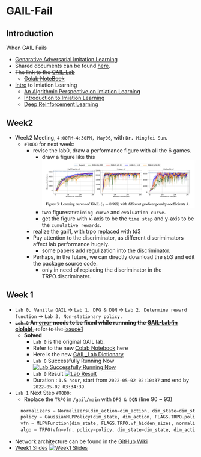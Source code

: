 # GAIL-Fail
## Introduction
When GAIL Fails
* [Genarative Adversarial Imitation Learning](https://drive.google.com/drive/folders/1dzMWxlfDdd7ISSL54xLWl5W9QcS_5PAe?usp=sharing)
* Shared documents can be found [here](https://drive.google.com/drive/folders/1oqh0YBPZee6LZ-eDDqUF29NxexmIUDmR?usp=sharing).
* ~~The link to the [GAIL-Lab](https://drive.google.com/drive/folders/1lw-oqXVYCBflGoGWsmuu-2ACDAbJa2IS?usp=sharing)~~
  * ~~[Colab NoteBook](https://colab.research.google.com/drive/1kJnkAh6l_mdw0LiR8i378fIdcLdlyXa8?usp=sharing)~~
* [Intro](https://drive.google.com/drive/folders/1dzMWxlfDdd7ISSL54xLWl5W9QcS_5PAe?usp=sharing) to Imiation Learning
  * [An Algrithmic Perspective on Imiation Learning](https://drive.google.com/file/d/1XqoaPp4p8I23-VclvcBv-3BLylM16aun/view?usp=sharing)
  * [Introduction to Imiation Learning](https://drive.google.com/file/d/1FJOrce8YYeWBaJocnz-ycWQbfWc_0q_r/view?usp=sharing)
  * [Deep Reinforcement Learning](https://drive.google.com/file/d/1qzlw5vkePg7yjvgjRY0hTjQP02bhvGuC/view?usp=sharing) 


## Week2
* Week2 Meeting, `4:00PM~4:30PM, May06`, with `Dr. Mingfei Sun`.
  * `#TODO` for next week:
    * revise the lab0, draw a performance figure with all the 6 games.
      * draw a figure like this
      ![Figure3](static/Snipaste_2022-05-06_17-02-00.png)
      * two figures:`training curve` and `evaluation curve`.
      * get the figure with x-axis to be the `time step` and y-axis to be the `cumulative rewards`.
    * realize the gail1, with trpo replaced with td3
    * Pay attention to the discriminator, as different discrimimators affect lab performance hugely.
      * some papers add regulization into the discriminator.
    * Perhaps, in the future, we can directly download the sb3 and edit the package source code.
      * only in need of replacing the discriminator in the TRPO.discriminater.


## Week 1
* `Lab 0, Vanilla GAIL` &rarr; `Lab 1, DPG & DQN` &rarr; `Lab 2, Determine reward function` &rarr; `Lab 3, Non-stationary policy.`
* ~~`Lab 0` **An** [**error**](https://github.com/KangOxford/GAIL-Fail/blob/main/error) **needs to be fixed while runnning the** [**GAIL-Lab(in clolab)**](https://colab.research.google.com/drive/1kJnkAh6l_mdw0LiR8i378fIdcLdlyXa8?usp=sharing), refer to the [issue#1](https://github.com/KangOxford/GAIL-Fail/issues/1)~~
  * **Solved**
    * `Lab 0` is the original GAIL lab.
    * Refer to the new [Colab Notebook](https://drive.google.com/file/d/1osgXmgahlLzmaG8gsggkMmkUWtgG9F-S/view?usp=sharing) here
    * Here is the new [GAIL_Lab Dictionary](https://drive.google.com/drive/folders/1oDC83U29djewKynQRj4CnuuzyncbImOc?usp=sharing) 
    * `Lab 0` Successfully Running Now 
    [![Lab Successfully Running Now](https://github.com/KangOxford/GAIL-Fail/blob/main/static/Snipaste_2022-05-01_04-53-47.png?raw=true)](https://colab.research.google.com/drive/1LZDevFUyNxqgKzDm_LhrTqAUHPYYRmri?usp=sharing)
    * `Lab 0` Result 
    [![Lab Result](https://github.com/KangOxford/GAIL-Fail/blob/main/static/Snipaste_2022-05-02_04-51-23.png?raw=true)](https://colab.research.google.com/drive/1LZDevFUyNxqgKzDm_LhrTqAUHPYYRmri?usp=sharing)
    * Duration : `1.5 hour`, start from `2022-05-02 02:10:37` and end by `2022-05-02 03:34:39`. 
* `Lab 1` Next Step `#TODO`:
  * Replace the `TRPO` in `/gail/main` with `DPG & DQN` (line 90 ~ 93) 
  ```python
    normalizers = Normalizers(dim_action=dim_action, dim_state=dim_state)
    policy = GaussianMLPPolicy(dim_state, dim_action, FLAGS.TRPO.policy_hidden_sizes, normalizer=normalizers.state)
    vfn = MLPVFunction(dim_state, FLAGS.TRPO.vf_hidden_sizes, normalizers.state)
    algo = TRPO(vfn=vfn, policy=policy, dim_state=dim_state, dim_action=dim_action, **FLAGS.TRPO.algo.as_dict())
  ```
* Network architecture can be found in the [GitHub Wiki](https://github.com/KangOxford/GAIL-Fail/wiki)
* [Week1 Slides](https://www.overleaf.com/5346254815htstspxcpchc)
[![Week1 Slides](https://github.com/KangOxford/GAIL-Fail/blob/main/static/Snipaste_2022-04-30_14-56-13.png?raw=true)](https://drive.google.com/file/d/1gg4eMApZ8NNAHndkfC_k4SHMzqTcQz3r/view?usp=sharing)


